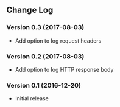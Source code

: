 ## Change Log
### Version 0.3 (2017-08-03)
- Add option to log request headers
### Version 0.2 (2017-08-03)
- Add option to log HTTP response body
### Version 0.1 (2016-12-20)
- Initial release
